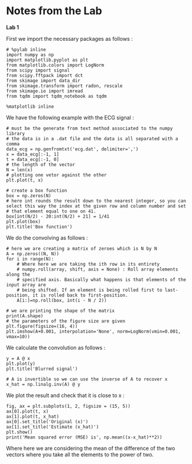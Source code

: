  # Notes from the Lab
 
 **Lab 1**
 
 First we import the necessary packages as follows :
 
 ```
 # %pylab inline
import numpy as np
import matplotlib.pyplot as plt
from matplotlib.colors import LogNorm
from scipy import signal
from scipy.fftpack import dct
from skimage import data_dir
from skimage.transform import radon, rescale
from skimage.io import imread
from tqdm import tqdm_notebook as tqdm

%matplotlib inline
```

We have the following example with the ECG signal :

```
# must be the generate from text method associated to the numpy library
# the data is in a .dat file and the data is all separated with a comma 
data_ecg = np.genfromtxt('ecg.dat', delimiter=',')
x = data_ecg[:-1, 1] 
t = data_ecg[:-1, 0]
# the length of the vector 
N = len(x)
# plotting one vetor against the other 
plt.plot(t, x)

# create a box function
box = np.zeros(N)
# here int rounds the result down to the nearest integer, so you can select this way the index at the given row and column number and set
# that element equal to one on 41.
box[int(N/2) - 20:int(N/2) + 21] = 1/41
plt.plot(box)
plt.title('Box function')
```

We do the convolving as follows :

```
# here we are creating a matrix of zeroes which is N by N 
A = np.zeros((N, N))
for i in range(N):
    # Where here we are taking the ith row in its entirety 
    # numpy.roll(array, shift, axis = None) : Roll array elements along the 
    # specified axis. Basically what happens is that elements of the input array are 
    # being shifted. If an element is being rolled first to last-position, it is rolled back to first-position.
    A[i:]=np.roll(box, int(i - N / 2))

# we are printing the shape of the matrix 
print(A.shape)
# the parameters of the figure size are given 
plt.figure(figsize=(16, 4))
plt.imshow(A+0.001, interpolation='None', norm=LogNorm(vmin=0.001, vmax=10))
```

We calculate the convolution as follows :

```
y = A @ x
plt.plot(y)
plt.title('Blurred signal')

# A is invertible so we can use the inverse of A to recover x
x_hat = np.linalg.inv(A) @ y
```
We plot the result and check that it is close to x :

```
fig, ax = plt.subplots(1, 2, figsize = (15, 5))
ax[0].plot(t, x)
ax[1].plot(t, x_hat)
ax[0].set_title('Original (x)')
ax[1].set_title('Estimate (x_hat)')
plt.show()
print('Mean squared error (MSE) is', np.mean((x-x_hat)**2))
```
Where here we are considering the mean of the difference of the two vectors where you take all the elements to the power of two.
